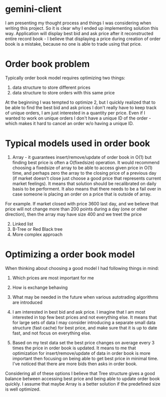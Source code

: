 # gemini-client
I am presenting my thought process and things I was considering when writing this project. So it is clear why I ended up implementing solution this way.
Application will display best bid and ask price after it reconstructed entire record book - I believe that displaying a price during creation of order book is a mistake, because no one is able to trade using that price.

# Order book problem
Typically order book model requires optimizing two things:
1. data structure to store different prices
2. data structure to store orders with this same price

At the beginning I was tempted to optimize 2, but I quickly realized that to be able to find the best bid and ask prices I don't really have to keep track of unique orders, I am just interested in a quantity per price. Even if I wanted to work on unique orders I don't have a unique ID of the order - which makes it hard to cancel an order w/o having a unique ID. 

# Typical models used in order book
1. Array - it guarantees insert/remove/update of order book in O(1) but finding best price is often a O(fixedsize) operation. It would recommend choosing a fixedsize of array to be able to access given price in O(1) time, and perhaps zero the array to the closing price of a previous day (if market doesn't close just choose a good price that represents current market feelings). It means that solution should be recalibrated on daily basis to be performent. It also means that there needs to be a fail over in case someone is placing an order on a price that is outside of array.

For example. If market closed with price 3600 last day, and we believe that price will not change more than 200 points during a day (one or other direction), then the array may have size 400 and we treet the price

2. Linked list
3. B-Tree or Red Black tree
4. More complex approach 


# Optimizing a order book model
When thinking about choosing a good model I had following things in mind:
1. Which prices are most important for me
2. How is exchange behaving
3. What may be needed in the future when various autotrading algorithms are introduced

1. I am interested in best bid and ask price. I imagine that I am most interested in top few best prices and not everything else. It means that for large sets of data I may consider introducing a separate small data structure (fast cache) for best price, and make sure that it is up to date fast, and not focus on everything else. 

2. Based on my test data set the best price changes on average every 3 times the price in order book is updated. It means to me that optimization for insert/remove/update of data in order book is more important then focusing on being able to get best price in minimal time. I've noticed that there are more bids then asks in order book.

Considering all of these options I believe that Tree structure gives a good balance between accessing best price and being able to update order book quickly. I assume that maybe Array is a better solution if the predefined size is well optimized.